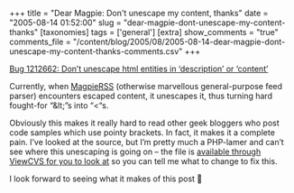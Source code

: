 +++
title = "Dear Magpie: Don't unescape my content, thanks"
date = "2005-08-14 01:52:00"
slug = "dear-magpie-dont-unescape-my-content-thanks"
[taxonomies]
tags = ['general']
[extra]
show_comments = "true"
comments_file = "/content/blog/2005/08/2005-08-14-dear-magpie-dont-unescape-my-content-thanks-comments.csv"
+++

[Bug 1212662: Don’t unescape html entities in ‘description’ or ‘content’](http://sourceforge.net/tracker/index.php?func=detail&aid=1212662&group_id=55691&atid=477913)

Currently, when [MagpieRSS](http://magpierss.sourceforge.net/) (otherwise marvellous general-purpose feed parser) encounters escaped content, it unescapes it, thus turning hard fought-for “&amp;lt;”s into “&lt;“s.

Obviously this makes it really hard to read other geek bloggers who post code samples which use pointy brackets. In fact, it makes it a complete pain. I’ve looked at the source, but I’m pretty much a PHP-lamer and can’t see where this unescaping is going on – the file is [available through ViewCVS for you to look at](http://cvs.sourceforge.net/viewcvs.py/magpierss/magpierss/rss_parse.inc?rev=1.31&view=auto) so you can tell me what to change to fix this.

I look forward to seeing what it makes of this post 🙂
